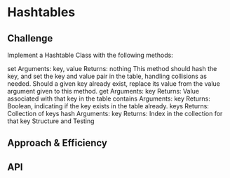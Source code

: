 # Hashtables
<!-- Short summary or background information -->

## Challenge
Implement a Hashtable Class with the following methods:

set
Arguments: key, value
Returns: nothing
This method should hash the key, and set the key and value pair in the table, handling collisions as needed.
Should a given key already exist, replace its value from the value argument given to this method.
get
Arguments: key
Returns: Value associated with that key in the table
contains
Arguments: key
Returns: Boolean, indicating if the key exists in the table already.
keys
Returns: Collection of keys
hash
Arguments: key
Returns: Index in the collection for that key
Structure and Testing

## Approach & Efficiency
<!-- What approach did you take? Why? What is the Big O space/time for this approach? -->

## API
<!-- Descript